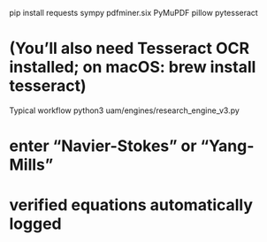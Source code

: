 pip install requests sympy pdfminer.six PyMuPDF pillow pytesseract
# (You’ll also need Tesseract OCR installed; on macOS: brew install tesseract)
Typical workflow
python3 uam/engines/research_engine_v3.py
# enter “Navier-Stokes” or “Yang-Mills”
# verified equations automatically logged

